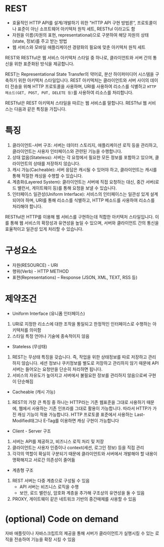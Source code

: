 # REST 
* 효율적인 HTTP API를 설계/개발하기 위한 "HTTP API 구현 방법론“, 프로토콜이나 표준이 아닌 소프트웨어 아키텍처 원칙 세트, RESTful 이라고도 함
* 자원을 이름(자원의 표현, representational)으로 구분하여 해당 자원의 상태(state, 정보)를 주고 받는 방법
* 웹 서비스와 모바일 애플리케이션 경량화의 필요에 맞춘 아키텍처 원칙 세트

REST와 RESTful은 웹 서비스 아키텍처 스타일 중 하나로, 클라이언트와 서버 간의 통신을 위한 표준화된 방식을 제공합니다.

REST는 Representational State Transfer의 약어로, 분산 하이퍼미디어 시스템을 구축하기 위한 아키텍처 스타일입니다. REST 아키텍처는 클라이언트와 서버 사이의 데이터 전송을 위해 HTTP 프로토콜을 사용하며, URI를 사용하여 리소스를 식별하고 `HTTP 메소드(GET, POST, PUT, DELETE 등)`를 사용하여 리소스를 처리합니다.

RESTful은 REST 아키텍처 스타일을 따르는 웹 서비스를 말합니다. RESTful 웹 서비스는 다음과 같은 특징을 가집니다.



# 특징 
1. 클라이언트-서버 구조: 서버는 데이터 스토리지, 애플리케이션 로직 등을 관리하고, 클라이언트는 사용자 인터페이스와 관련된 기능을 수행합니다.
2. 상태 없음(Stateless): 서버는 각 요청에서 필요한 모든 정보를 포함하고 있으며, 클라이언트의 상태를 저장하지 않습니다.
3. 캐시 가능(Cacheable): 서버 응답은 캐시될 수 있어야 하고, 클라이언트는 캐시를 통해 적절한 캐싱을 수행할 수 있습니다.
4. 계층화(Layered System): 클라이언트는 서버에 직접 요청하는 대신, 중간 서버(로드 밸런서, 게이트웨이 등)를 통해 요청을 보낼 수 있습니다.
5. 인터페이스 일관성(Uniform Interface): 서비스의 인터페이스는 일관성 있게 설계되어야 하며, URI를 통해 리소스를 식별하고, HTTP 메소드를 사용하여 리소스를 처리해야 합니다.

RESTful은 HTTP를 이용해 웹 서비스를 구현하는데 적합한 아키텍처 스타일입니다. 이를 통해 웹 서비스의 확장성과 유연성을 높일 수 있으며, 서버와 클라이언트 간의 통신을 효율적이고 일관성 있게 처리할 수 있습니다.

# 구성요소
* 자원(RESOURCE) - URI
* 행위(Verb) - HTTP METHOD
* 표현(Representations) – Response (JSON, XML, TEXT, RSS 등) 

# 제약조건
* Uniform Interface (유니폼 인터페이스)
1. URI로 지정한 리소스에 대한 조작을 통일되고 한정적인 인터페이스로 수행하는 아키텍처를 의미함
2. 스타일 특정 언어나 기술에 종속적이지 않음
* Stateless (무상태)
1. REST는 무상태 특징을 갖습니다. 즉, 작업을 위한 상태정보를 따로 저장하고 관리하지 않습니다. 세션 정보나 쿠키정보를 별도로 저장하고 관리하지 않기 때문에 API 서버는 들어오는 요청만을 단순히 처리하면 됩니다. 
2. 서비스의 자유도가 높아지고 서버에서 불필요한 정보를 관리하지 않음으로써 구현이 단순해짐
* Cacheable (캐시 가능)
1. REST의 가장 큰 특징 중 하나는 HTTP라는 기존 웹표준을 그대로 사용하기 때문에, 웹에서 사용하는 기존 인프라를 그대로 활용이 가능합니다. 따라서 HTTP가 가진 캐싱 기능이 적용 가능합니다. HTTP 프로토콜 표준에서 사용하는 Last-Modified태그나 E-Tag를 이용하면 캐싱 구현이 가능합니다
* Client - Server 구조
1. 서버는 API를 제공하고, 비즈니스 로직 처리 및 저장
2. 클라이언트는 사용자 인증이나 context(세션, 로그인 정보) 등을 직접 관리
3. 각각의 역할이 확실히 구분되기 때문에 클라이언트와 서버에서 개발해야 할 내용이 명확해지고 서로간 의존성이 줄어듦
* 계층형 구조
1. REST 서버는 다중 계층으로 구성될 수 있음
    * API 서버는 비즈니스 로직을 수행
    * 보안, 로드 밸런싱, 암호화 계층을 추가해 구조상의 유연성을 둘 수 있음
2. PROXY, 게이트웨이 같은 네트워크 기반의 중간매체를 사용할 수 있음

# (optional) Code on demand

자바 애플릿이나 자바스크립트의 제공을 통해 서버가 클라이언트가 실행시킬 수 있는 로직을 전송하여 기능을 확장 시킬 수 있음
